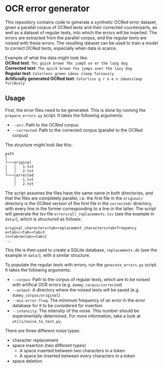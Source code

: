 # OCR error generator

This repository contains code to generate a synthetic OCRed error dataset, given a parallel corpus of OCRed texts and their corrected counterparts, as well as a dataset of regular texts, into which the errors will be inserted. The errors are extracted from the parallel corpus, and the regular texts are noised with these errors. The resulting dataset can be used to train a model to correct OCRed texts, especially when data is scarce.

Example of what the data might look like:  
**OCRed text**: `Thc guick brown f0x jump5 ov er the lazg dog`  
**Corrected text**: `The quick brown fox jumps over the lazy dog`  
**Regular text**: `Colorless green ideas sleep furiously`  
**Artificially generated OCRed text**: `Colorlcss g r e e n ideassleep furi0usly`

## Usage
First, the error files need to be generated. This is done by running the `prepare_errors.py` script. It takes the following arguments:
- `--ocr`: Path to the OCRed corpus
- `--corrected`: Path to the corrected corpus (parallel to the OCRed corpus)

The structure might look like this:
```
path
│
└───original
│   │   1.txt
│   │   2.txt
└───corrected
    │   1.txt
    │   2.txt
```

The script assumes the files have the same name in both directories, and that the files are completely parallel, i.e. the first file in the `original/` directory is the OCRed version of the first file in the `corrected/` directory, with every line in the former corresponding to a line in the latter. The script will generate the tsv file `errors/all_replacements.tsv` (see the example in `data/`), which is structured as follows:
```
original_characters<tab>replacement_characters<tab>frequency
e<tab>c<tab><tab>3
rn<tab>m<tab><tab>2
...
```
This file is then used to create a SQLite database, `replacements.db` (see the example in `data/`), with a similar structure.

To populate the regular texts with errors, run the `generate_errors.py` script. It takes the following arguments:
- `--corpus`: Path to the corpus of regular texts, which are to be noised with artifical OCR errors (e.g. `dummy_corpus/corrected`)
- `--output`: A directory where the noised texts will be saved (e.g. `dummy_corpus/original`)
- `--min-error-freq`: The minimum frequency of an error in the error database for it to be considered for insertion
- `--intensity`: The intensity of the noise. This number should be experimentally determined. For more information, take a look at `utils/noise_to_text.py`.

There are three different noise types:
- character replacement
- space insertion (two different types)
  - A space inserted between two characters in a token
  - A space be inserted between every characters in a token
- space deletion